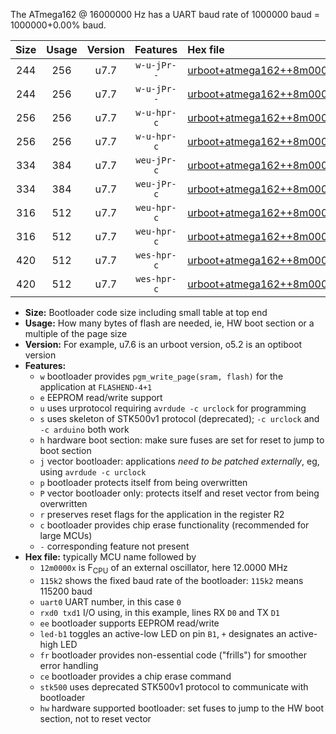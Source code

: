 The ATmega162 @ 16000000 Hz has a UART baud rate of 1000000 baud = 1000000+0.00% baud.

|Size|Usage|Version|Features|Hex file|
|:-:|:-:|:-:|:-:|:--|
|244|256|u7.7|`w-u-jPr--`|[urboot+atmega162++8m0000x++500k0_uart0_rxd0_txd1_led+b0_fr.hex](https://raw.githubusercontent.com/stefanrueger/urboot.hex/main/cores/majorcore/atmega162/external_oscillator/fcpu++8m0000_Hz/br++500k0_bps/urboot+atmega162++8m0000x++500k0_uart0_rxd0_txd1_led+b0_fr.hex)|
|244|256|u7.7|`w-u-jPr--`|[urboot+atmega162++8m0000x++500k0_uart1_rxb2_txb3_led+b0_fr.hex](https://raw.githubusercontent.com/stefanrueger/urboot.hex/main/cores/majorcore/atmega162/external_oscillator/fcpu++8m0000_Hz/br++500k0_bps/urboot+atmega162++8m0000x++500k0_uart1_rxb2_txb3_led+b0_fr.hex)|
|256|256|u7.7|`w-u-hpr-c`|[urboot+atmega162++8m0000x++500k0_uart0_rxd0_txd1_led+b0_fr_ce_hw.hex](https://raw.githubusercontent.com/stefanrueger/urboot.hex/main/cores/majorcore/atmega162/external_oscillator/fcpu++8m0000_Hz/br++500k0_bps/urboot+atmega162++8m0000x++500k0_uart0_rxd0_txd1_led+b0_fr_ce_hw.hex)|
|256|256|u7.7|`w-u-hpr-c`|[urboot+atmega162++8m0000x++500k0_uart1_rxb2_txb3_led+b0_fr_ce_hw.hex](https://raw.githubusercontent.com/stefanrueger/urboot.hex/main/cores/majorcore/atmega162/external_oscillator/fcpu++8m0000_Hz/br++500k0_bps/urboot+atmega162++8m0000x++500k0_uart1_rxb2_txb3_led+b0_fr_ce_hw.hex)|
|334|384|u7.7|`weu-jPr-c`|[urboot+atmega162++8m0000x++500k0_uart0_rxd0_txd1_ee_led+b0_fr_ce.hex](https://raw.githubusercontent.com/stefanrueger/urboot.hex/main/cores/majorcore/atmega162/external_oscillator/fcpu++8m0000_Hz/br++500k0_bps/urboot+atmega162++8m0000x++500k0_uart0_rxd0_txd1_ee_led+b0_fr_ce.hex)|
|334|384|u7.7|`weu-jPr-c`|[urboot+atmega162++8m0000x++500k0_uart1_rxb2_txb3_ee_led+b0_fr_ce.hex](https://raw.githubusercontent.com/stefanrueger/urboot.hex/main/cores/majorcore/atmega162/external_oscillator/fcpu++8m0000_Hz/br++500k0_bps/urboot+atmega162++8m0000x++500k0_uart1_rxb2_txb3_ee_led+b0_fr_ce.hex)|
|316|512|u7.7|`weu-hpr-c`|[urboot+atmega162++8m0000x++500k0_uart0_rxd0_txd1_ee_led+b0_fr_ce_hw.hex](https://raw.githubusercontent.com/stefanrueger/urboot.hex/main/cores/majorcore/atmega162/external_oscillator/fcpu++8m0000_Hz/br++500k0_bps/urboot+atmega162++8m0000x++500k0_uart0_rxd0_txd1_ee_led+b0_fr_ce_hw.hex)|
|316|512|u7.7|`weu-hpr-c`|[urboot+atmega162++8m0000x++500k0_uart1_rxb2_txb3_ee_led+b0_fr_ce_hw.hex](https://raw.githubusercontent.com/stefanrueger/urboot.hex/main/cores/majorcore/atmega162/external_oscillator/fcpu++8m0000_Hz/br++500k0_bps/urboot+atmega162++8m0000x++500k0_uart1_rxb2_txb3_ee_led+b0_fr_ce_hw.hex)|
|420|512|u7.7|`wes-hpr-c`|[urboot+atmega162++8m0000x++500k0_uart0_rxd0_txd1_ee_led+b0_fr_ce_stk500_hw.hex](https://raw.githubusercontent.com/stefanrueger/urboot.hex/main/cores/majorcore/atmega162/external_oscillator/fcpu++8m0000_Hz/br++500k0_bps/urboot+atmega162++8m0000x++500k0_uart0_rxd0_txd1_ee_led+b0_fr_ce_stk500_hw.hex)|
|420|512|u7.7|`wes-hpr-c`|[urboot+atmega162++8m0000x++500k0_uart1_rxb2_txb3_ee_led+b0_fr_ce_stk500_hw.hex](https://raw.githubusercontent.com/stefanrueger/urboot.hex/main/cores/majorcore/atmega162/external_oscillator/fcpu++8m0000_Hz/br++500k0_bps/urboot+atmega162++8m0000x++500k0_uart1_rxb2_txb3_ee_led+b0_fr_ce_stk500_hw.hex)|

- **Size:** Bootloader code size including small table at top end
- **Usage:** How many bytes of flash are needed, ie, HW boot section or a multiple of the page size
- **Version:** For example, u7.6 is an urboot version, o5.2 is an optiboot version
- **Features:**
  + `w` bootloader provides `pgm_write_page(sram, flash)` for the application at `FLASHEND-4+1`
  + `e` EEPROM read/write support
  + `u` uses urprotocol requiring `avrdude -c urclock` for programming
  + `s` uses skeleton of STK500v1 protocol (deprecated); `-c urclock` and `-c arduino` both work
  + `h` hardware boot section: make sure fuses are set for reset to jump to boot section
  + `j` vector bootloader: applications *need to be patched externally*, eg, using `avrdude -c urclock`
  + `p` bootloader protects itself from being overwritten
  + `P` vector bootloader only: protects itself and reset vector from being overwritten
  + `r` preserves reset flags for the application in the register R2
  + `c` bootloader provides chip erase functionality (recommended for large MCUs)
  + `-` corresponding feature not present
- **Hex file:** typically MCU name followed by
  + `12m0000x` is F<sub>CPU</sub> of an external oscillator, here 12.0000 MHz
  + `115k2` shows the fixed baud rate of the bootloader: `115k2` means 115200 baud
  + `uart0` UART number, in this case `0`
  + `rxd0 txd1` I/O using, in this example, lines RX `D0` and TX `D1`
  + `ee` bootloader supports EEPROM read/write
  + `led-b1` toggles an active-low LED on pin `B1`, `+` designates an active-high LED
  + `fr` bootloader provides non-essential code ("frills") for smoother error handling
  + `ce` bootloader provides a chip erase command
  + `stk500` uses deprecated STK500v1 protocol to communicate with bootloader
  + `hw` hardware supported bootloader: set fuses to jump to the HW boot section, not to reset vector
